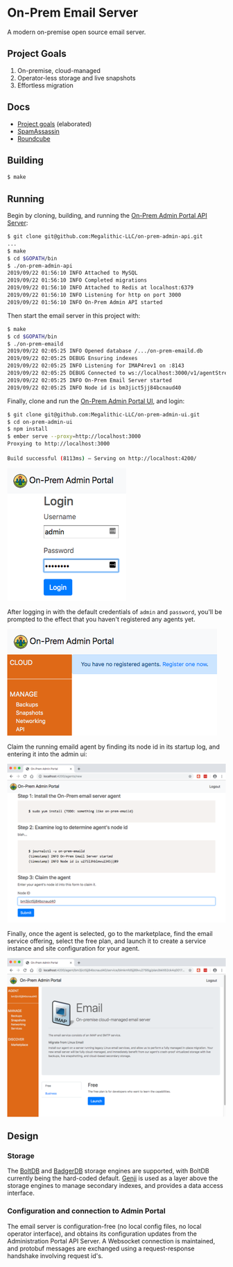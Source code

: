 # On-Prem Email Server

A modern on-premise open source email server.

## Project Goals

1. On-premise, cloud-managed
2. Operator-less storage and live snapshots
3. Effortless migration

## Docs

* [Project goals](./docs/Goals.md) (elaborated)
* [SpamAssassin](./docs/SpamAssassin.md)
* [Roundcube](./docs/Roundcube.md)

## Building

```sh
$ make
```

## Running

Begin by cloning, building, and running the [On-Prem Admin Portal API Server](git@github.com:Megalithic-LLC/on-prem-admin-api.git):

```sh
$ git clone git@github.com:Megalithic-LLC/on-prem-admin-api.git
...
$ make
$ cd $GOPATH/bin
$ ./on-prem-admin-api
2019/09/22 01:56:10 INFO Attached to MySQL
2019/09/22 01:56:10 INFO Completed migrations
2019/09/22 01:56:10 INFO Attached to Redis at localhost:6379
2019/09/22 01:56:10 INFO Listening for http on port 3000
2019/09/22 01:56:10 INFO On-Prem Admin API started
```

Then start the email server in this project with:

```sh
$ make
$ cd $GOPATH/bin
$ ./on-prem-emaild
2019/09/22 02:05:25 INFO Opened database /.../on-prem-emaild.db
2019/09/22 02:05:25 DEBUG Ensuring indexes
2019/09/22 02:05:25 INFO Listening for IMAP4rev1 on :8143
2019/09/22 02:05:25 DEBUG Connected to ws://localhost:3000/v1/agentStream
2019/09/22 02:05:25 INFO On-Prem Email Server started
2019/09/22 02:05:25 INFO Node id is bm3jict5jj84bcnaud40
```

Finally, clone and run the [On-Prem Admin Portal UI](git@github.com:Megalithic-LLC/on-prem-admin-ui.git), and login:

```sh
$ git clone git@github.com:Megalithic-LLC/on-prem-admin-ui.git
$ cd on-prem-admin-ui
$ npm install
$ ember serve --proxy=http://localhost:3000
Proxying to http://localhost:3000

Build successful (8113ms) – Serving on http://localhost:4200/
```

![Admin Portal :: Login](./docs/login.png)

After logging in with the default credentials of `admin` and `password`, you'll be prompted to the effect that you haven't registered any agents yet. 

![Admin Portal :: No Agents](./docs/no-agents.png)

Claim the running emaild agent by finding its node id in its startup log, and entering it into the admin ui:

![Admin Portal :: Claim Agent](./docs/claim.png)

Finally, once the agent is selected, go to the marketplace, find the email service offering, select the free plan, and launch it to create a service instance and site configuration for your agent.

![Admin Poral :: Launch Service Instance](./docs/launch-service-instance.png)

## Design

### Storage

The [BoltDB](https://github.com/etcd-io/bbolt) and [BadgerDB](https://github.com/dgraph-io/badger) storage engines are supported, with BoltDB currently being the hard-coded default. [Genji](https://github.com/asdine/genji) is used as a layer above the storage engines to manage secondary indexes, and provides a data access interface.

### Configuration and connection to Admin Portal

The email server is configuration-free (no local config files, no local operator interface), and obtains its configuration updates from the Administration Portal API Server. A Websocket connection is maintained, and protobuf messages are exchanged using a request-response handshake involving request id's.
